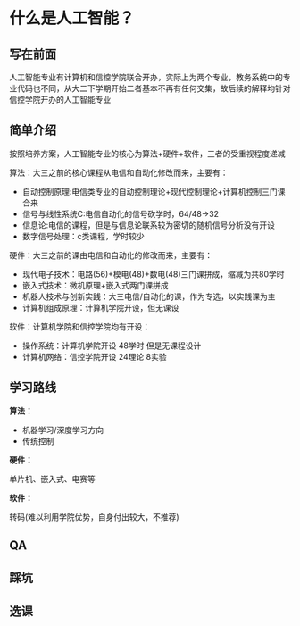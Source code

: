 # 什么是人工智能？

## 写在前面

人工智能专业有计算机和信控学院联合开办，实际上为两个专业，教务系统中的专业代码也不同，从大二下学期开始二者基本不再有任何交集，故后续的解释均针对信控学院开办的人工智能专业

## 简单介绍

按照培养方案，人工智能专业的核心为算法+硬件+软件，三者的受重视程度递减

算法：大三之前的核心课程从电信和自动化修改而来，主要有：

- 自动控制原理:电信类专业的自动控制理论+现代控制理论+计算机控制三门课合来
- 信号与线性系统C:电信自动化的信号砍学时，64/48->32
- 信息论:电信的课程，但是与信息论联系较为密切的随机信号分析没有开设
- 数字信号处理：c类课程，学时较少

硬件：大三之前的课由电信和自动化的修改而来，主要有：

- 现代电子技术：电路(56)+模电(48)+数电(48)三门课拼成，缩减为共80学时
- 嵌入式技术：微机原理+嵌入式两门课拼成
- 机器人技术与创新实践：大三电信/自动化的课，作为专选，以实践课为主
- 计算机组成原理：计算机学院开设，但无课设

软件：计算机学院和信控学院均有开设：

- 操作系统：计算机学院开设 48学时 但是无课程设计
- 计算机网络：信控学院开设 24理论 8实验

## 学习路线

**算法：**

- 机器学习/深度学习方向
- 传统控制

**硬件：**

单片机、嵌入式、电赛等

**软件：**

转码(难以利用学院优势，自身付出较大，不推荐)

## QA

## 踩坑

## 选课

